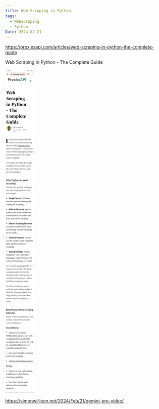 ```yaml
---
title: Web Scraping in Python
tags:
  - WebScraping
  - Python
Date: 2024-02-21
---
```

https://proxiesapi.com/articles/web-scraping-in-python-the-complete-guide

Web Scraping in Python - The Complete Guide

![](../_asset/2024-02-21webscapping_image_1.jpg)

https://simonwillison.net/2024/Feb/21/gemini-pro-video/